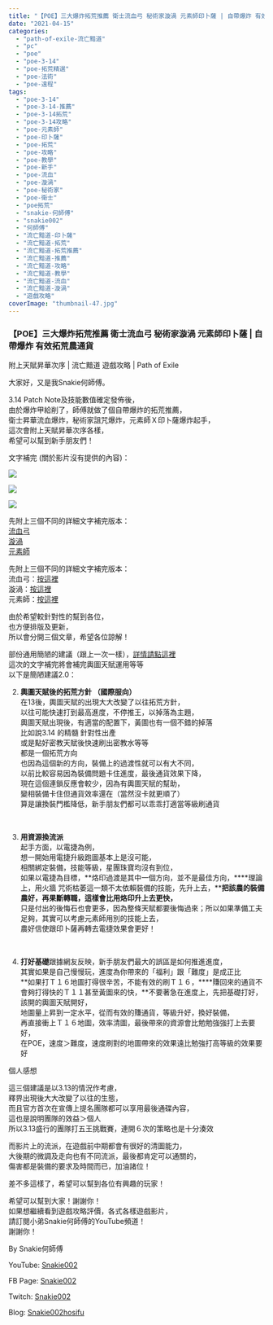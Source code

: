 ```yaml
---
title: "【POE】三大爆炸拓荒推薦 衛士流血弓 秘術家漩渦 元素師印卜薩 | 自帶爆炸 有效拓荒農通貨 | 附上天賦昇華次序 | 流亡黯道 遊戲攻略 | Path of Exile"
date: "2021-04-15"
categories: 
  - "path-of-exile-流亡黯道"
  - "pc"
  - "poe"
  - "poe-3-14"
  - "poe-拓荒精選"
  - "poe-法術"
  - "poe-遠程"
tags: 
  - "poe-3-14"
  - "poe-3-14-推薦"
  - "poe-3-14拓荒"
  - "poe-3-14攻略"
  - "poe-元素師"
  - "poe-印卜薩"
  - "poe-拓荒"
  - "poe-攻略"
  - "poe-教學"
  - "poe-新手"
  - "poe-流血"
  - "poe-漩渦"
  - "poe-秘術家"
  - "poe-衛士"
  - "poe拓荒"
  - "snakie-何師傅"
  - "snakie002"
  - "何師傅"
  - "流亡黯道-印卜薩"
  - "流亡黯道-拓荒"
  - "流亡黯道-拓荒推薦"
  - "流亡黯道-推薦"
  - "流亡黯道-攻略"
  - "流亡黯道-教學"
  - "流亡黯道-流血"
  - "流亡黯道-漩渦"
  - "遊戲攻略"
coverImage: "thumbnail-47.jpg"
---
```


### 【POE】三大爆炸拓荒推薦 衛士流血弓 秘術家漩渦 元素師印卜薩 | 自帶爆炸 有效拓荒農通貨  
附上天賦昇華次序 | 流亡黯道 遊戲攻略 | Path of Exile

  
大家好，又是我Snakie何師傅。  

  
3.14 Patch Note及技能數值確定發佈後，  
由於爆炸甲給削了，師傅就做了個自帶爆炸的拓荒推薦，  
衛士昇華流血爆炸，秘術家詛咒爆炸，元素師Ｘ印卜薩爆炸起手，  
這次會附上天賦昇華次序各樣，  
希望可以幫到新手朋友們！  

  
文字補完 (關於影片沒有提供的內容)：  

  
![](WordPress/PIC2-1024x576.jpg)  

  
![](WordPress/pic0-1024x576.jpg)  

  
![](WordPress/pic1-1-1024x576.jpg)  

  
先附上三個不同的詳細文字補完版本：  
[流血弓](https://snakie002hosifu.blogspot.com/2021/04/poe.html)  
[漩渦](https://snakie002hosifu.blogspot.com/2021/04/poe_16.html)  
[元素師](https://snakie002hosifu.blogspot.com/2021/04/poe-x.html)  

  
先附上三個不同的詳細文字補完版本：  
流血弓：[按這裡](https://snakie002hosifu.blog/029-1/)  
漩渦：[按這裡](https://snakie002hosifu.blog/029-2/)  
元素師：[按這裡](https://snakie002hosifu.blog/029-3/)  

  
由於希望較針對性的幫到各位，  
也方便排版及更新，  
所以會分開三個文章，希望各位諒解！  

  
部份通用簡陋的建議（跟上一次一樣），[詳情請點這裡](https://snakie002hosifu.blogspot.com/2021/01/039.html#more)  
這次的文字補完將會補完輿圖天賦運用等等  
以下是簡陋建議2.0：  

  
2. **輿圖天賦後的拓荒方針 （國際服向）**  
    在13後，輿圖天賦的出現大大改變了以往拓荒方針，  
    以往可能快速打到最高進度，不停推王，以掉落為主題，  
    輿圖天賦出現後，有適當的配置下，黃圖也有一個不錯的掉落  
    比如說3.14 的精髓 針對性出產  
    或是點好密教天賦後快速刷出密教水等等  
    都是一個拓荒方向  
    也因為這個新的方向，裝備上的過渡性就可以有大不同，  
    以前比較容易因為裝備問題卡住進度，最後通貨效果下降，  
    現在這個連鎖反應會較少，因為有輿圖天賦的幫助，  
    變相裝備卡住但通貨效率還在（當然沒卡就更順了）  
    算是讓換裝門檻降低，新手朋友們都可以乖乖打適當等級刷通貨
  

  
   

  
3. **用資源換流派**  
    起手方面，以電捷為例，  
    想一開始用電捷升級跑圖基本上是沒可能，  
    相關綁定裝備，技能等級，星團珠寶均沒有到位，  
    如果以電捷為目標，**烙印過渡是其中一個方向，並不是最佳方向，****理論上，用火牆 咒術枯萎這一類不太依賴裝備的技能，先升上去，****把該農的裝備農好，再果斷轉職，這樣會比用烙印升上去更快，**  
    只是付出的後悔石也會更多，因為整條天賦都要後悔過來；所以如果準備工夫足夠，其實可以考慮元素師用別的技能上去，  
    農好信使跟印卜薩再轉去電捷效果會更好！
  

  
   

  
4. **打好基礎**跟據網友反映，新手朋友們最大的誤區是如何推進進度，  
    其實如果是自己慢慢玩，進度為你帶來的「福利」跟「難度」是成正比  
    **如果打Ｔ１６地圖打得很辛苦，不能有效的刷Ｔ１６，****賺回來的通貨不會夠打得快的Ｔ１１甚至黃圖來的快，**不要著急在進度上，先把基礎打好，該開的輿圖天賦開好，  
    地圖量上昇到一定水平，從而有效的賺通貨，等級升好，換好裝備，  
    再直接衝上Ｔ１６地圖，效率清圖，最後帶來的資源會比勉勉強強打上去要好，  
    在POE，速度＞難度，速度刷對的地圖帶來的效果遠比勉強打高等級的效果要好
  

  
個人感想  

  
這三個建議是以3.13的情況作考慮，  
釋界出現後大大改變了以往的生態，  
而且官方首次在宣傳上提名團隊都可以享用最後通碟內容，  
這也是說明團隊的效益＞個人  
所以3.13盛行的團隊打五王挑戰賽，連開６次的策略也是十分湊效  

  
而影片上的流派，在遊戲前中期都會有很好的清圖能力，  
大後期的微調及走向也有不同流派，最後都肯定可以通關的，  
傷害都是裝備的要求及時間而已，加油諸位！  

  
差不多這樣了，希望可以幫到各位有興趣的玩家！  

  
希望可以幫到大家！謝謝你！  
如果想繼續看到遊戲攻略評價，各式各樣遊戲影片，  
請訂閱小弟Snakie何師傅的YouTube頻道！  
謝謝你！  

  
By Snakie何師傅  

  
YouTube: [Snakie002](https://www.youtube.com/c/Snakie002/)  

  
FB Page: [Snakie002](https://www.facebook.com/Snakie002/)  

  
Twitch: [Snakie002](https://www.twitch.tv/snakie002/)  

  
Blog: [Snakie002hosifu](https://snakie002hosifu.blog/)
